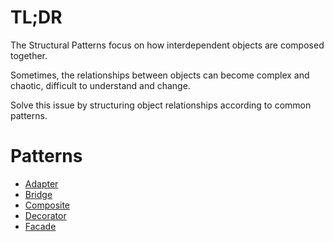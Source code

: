 # TL;DR

The Structural Patterns focus on how interdependent objects are composed together.

Sometimes, the relationships between objects can become complex and chaotic, difficult to understand and change.

Solve this issue by structuring object relationships according to common patterns.

# Patterns

- [Adapter](./adapter/)
- [Bridge](./bridge/)
- [Composite](./composite/)
- [Decorator](./decorator/)
- [Facade](./facade/)
